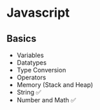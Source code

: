 
# Javascript

## Basics

- Variables 
- Datatypes
- Type Conversion
- Operators
- Memory (Stack and Heap)
- String ✅
- Number and Math ✅